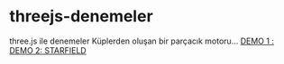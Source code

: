 # threejs-denemeler
three.js ile denemeler
Küplerden oluşan bir parçacık motoru...
<a href="https://cenap.github.io/threejs-denemeler/index.html">DEMO 1 :</a>
<br>
<a href="https://cenap.github.io/threejs-denemeler/starfield.html">DEMO 2: STARFIELD</a>
